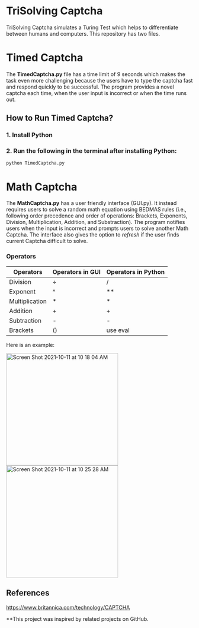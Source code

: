 # TriSolving Captcha

TriSolving Captcha simulates a Turing Test which helps to differentiate between humans and computers. This repository has two files. 


# Timed Captcha
The <b>TimedCaptcha.py</b> file has a time limit of 9 seconds which makes the task even more challenging because the users have to type the captcha fast and respond quickly to be successful. The program provides a novel captcha each time, when the user input is incorrect or when the time runs out. 

## How to Run Timed Captcha?
### 1. Install Python 
### 2. Run the following in the terminal after installing Python:
```
python TimedCaptcha.py
```


# Math Captcha 
The <b>MathCaptcha.py</b> has a user friendly interface (GUI.py). It instead requires users to solve a random math equation using BEDMAS rules (i.e., following order precedence and order of operations: Brackets, Exponents, Division, Multiplication, Addition, and Substraction). The program notifies users when the input is incorrect and prompts users to solve another Math Captcha. The interface also gives the option to <i>refresh</i> if the user finds current Captcha difficult to solve.<br> 

### Operators
| Operators | Operators in GUI | Operators in Python | 
------------- | ------------- | -------------
| Division | ÷ | / |
| Exponent | ^ | ** | 
| Multiplication | * | * | 
| Addition | + | + | 
| Subtraction | - | - | 
| Brackets | () | use eval | 

Here is an example: <br> 

<img width="302" alt="Screen Shot 2021-10-11 at 10 18 04 AM" src="https://user-images.githubusercontent.com/55750079/136805930-f6175734-d77c-480b-ae25-457c8460f21d.png"> 
<img width="302" alt="Screen Shot 2021-10-11 at 10 25 28 AM" src="https://user-images.githubusercontent.com/55750079/136807101-79b32ba4-a3d6-4687-974c-8073cca38af4.png">



## References
https://www.britannica.com/technology/CAPTCHA

**This project was inspired by related projects on GitHub.
